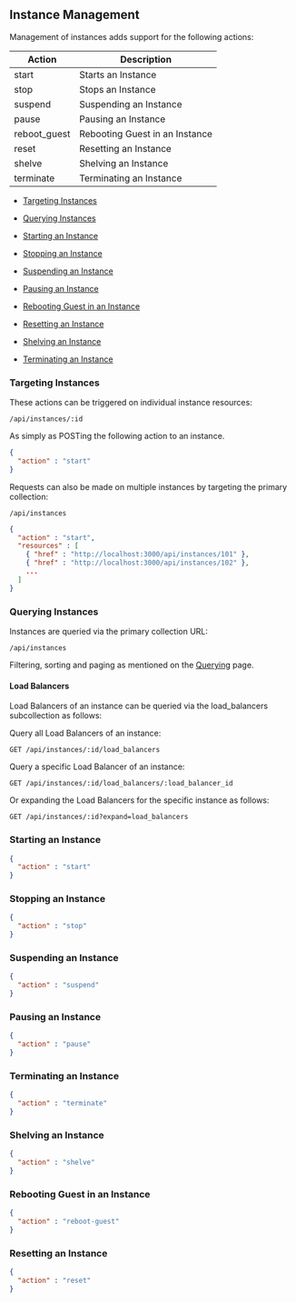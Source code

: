 ---
---

## Instance Management

Management of instances adds support for the following actions:

| Action        | Description                    |
| ------------- | ------------------------------ |
| start         | Starts an Instance             |
| stop          | Stops an Instance              |
| suspend       | Suspending an Instance         |
| pause         | Pausing an Instance            |
| reboot\_guest | Rebooting Guest in an Instance |
| reset         | Resetting an Instance          |
| shelve        | Shelving an Instance           |
| terminate     | Terminating an Instance        |

  - [Targeting Instances](#targeting-instances)

  - [Querying Instances](#querying-instances)

  - [Starting an Instance](#start-instance)

  - [Stopping an Instance](#stop-instance)

  - [Suspending an Instance](#suspend-instance)

  - [Pausing an Instance](#pause-instance)

  - [Rebooting Guest in an Instance](#reboot-guest-instance)

  - [Resetting an Instance](#reset-instance)

  - [Shelving an Instance](#shelve-instance)

  - [Terminating an Instance](#terminate-instance)

### Targeting Instances

These actions can be triggered on individual instance resources:

``` data
/api/instances/:id
```

As simply as POSTing the following action to an instance.

``` json
{
  "action" : "start"
}
```

Requests can also be made on multiple instances by targeting the primary
collection:

``` data
/api/instances
```

``` json
{
  "action" : "start",
  "resources" : [
    { "href" : "http://localhost:3000/api/instances/101" },
    { "href" : "http://localhost:3000/api/instances/102" },
    ...
  ]
}
```

### Querying Instances

Instances are queried via the primary collection URL:

``` data
/api/instances
```

Filtering, sorting and paging as mentioned on the
[Querying](../overview/query.html) page.

#### Load Balancers

Load Balancers of an instance can be queried via the load\_balancers
subcollection as follows:

Query all Load Balancers of an instance:

``` data
GET /api/instances/:id/load_balancers
```

Query a specific Load Balancer of an instance:

``` data
GET /api/instances/:id/load_balancers/:load_balancer_id
```

Or expanding the Load Balancers for the specific instance as follows:

``` data
GET /api/instances/:id?expand=load_balancers
```

### Starting an Instance

``` json
{
  "action" : "start"
}
```

### Stopping an Instance

``` json
{
  "action" : "stop"
}
```

### Suspending an Instance

``` json
{
  "action" : "suspend"
}
```

### Pausing an Instance

``` json
{
  "action" : "pause"
}
```

### Terminating an Instance

``` json
{
  "action" : "terminate"
}
```

### Shelving an Instance

``` json
{
  "action" : "shelve"
}
```

### Rebooting Guest in an Instance

``` json
{
  "action" : "reboot-guest"
}
```

### Resetting an Instance

``` json
{
  "action" : "reset"
}
```
